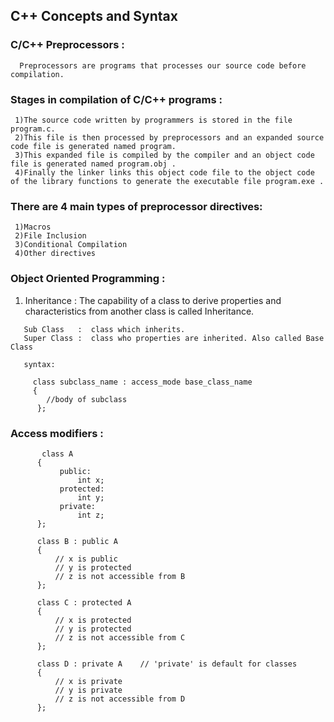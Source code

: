 ## C++ Concepts and Syntax



### C/C++ Preprocessors : 
      Preprocessors are programs that processes our source code before compilation.
      
      
### Stages in compilation of C/C++ programs :
     1)The source code written by programmers is stored in the file program.c. 
     2)This file is then processed by preprocessors and an expanded source code file is generated named program. 
     3)This expanded file is compiled by the compiler and an object code file is generated named program.obj . 
     4)Finally the linker links this object code file to the object code of the library functions to generate the executable file program.exe .


### There are 4 main types of preprocessor directives:
     1)Macros
     2)File Inclusion
     3)Conditional Compilation
     4)Other directives



### Object Oriented Programming :

1) Inheritance : The capability of a class to derive properties and characteristics from another class is called Inheritance.
```
   Sub Class   :  class which inherits.
   Super Class :  class who properties are inherited. Also called Base Class
   
   syntax:
   
     class subclass_name : access_mode base_class_name
     {
        //body of subclass
      };
 ```
      
### Access modifiers :
   
           class A  
          { 
               public: 
                   int x; 
               protected: 
                   int y; 
               private: 
                   int z; 
          }; 

          class B : public A 
          { 
              // x is public 
              // y is protected 
              // z is not accessible from B 
          }; 

          class C : protected A 
          { 
              // x is protected 
              // y is protected 
              // z is not accessible from C 
          }; 

          class D : private A    // 'private' is default for classes 
          { 
              // x is private 
              // y is private 
              // z is not accessible from D 
          }; 
     


